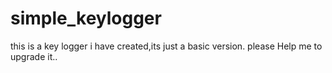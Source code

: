 # simple_keylogger

this is a key logger i have created,its just a basic version.
please Help me to  upgrade it..
